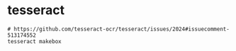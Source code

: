 # tesseract

```
# https://github.com/tesseract-ocr/tesseract/issues/2024#issuecomment-513174552
tesseract makebox
```
